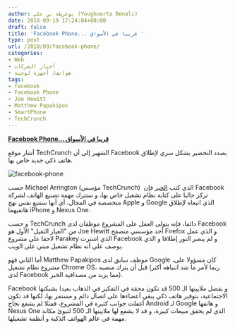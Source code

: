 ```yaml
---
author: يوغرطة بن علي (Youghourta Benali)
date: 2010-09-19 17:24:04+00:00
draft: false
title: 'Facebook Phone... قريبا في الأسواق '
type: post
url: /2010/09/facebook-phone/
categories:
- Web
- أخبار الشركات
- هواتف/ أجهزة لوحية
tags:
- facebook
- Facebook Phone
- Joe Hewitt
- Matthew Papakipos
- SmartPhone
- TechCrunch
---
```


**[Facebook Phone... قريبا في الأسواق](http://www.it-scoop.com/2010/09/facebook-phone/)**


أشار موقع TechCrunch الشهير إلى أن Facebook بصدد التحضير بشكل سري لإطلاق هاتف ذكي جديد خاص بها.


![facebook-phone](http://www.it-scoop.com/wp-content/uploads/2010/09/facebook-phone.jpeg)



حسب Michael Arrington (مؤسس TechCrunch)  الذي كتب [الخبر](http://techcrunch.com/2010/09/19/facebook-is-secretly-building-a-phone/) فإن Facebook تركز حاليا على كتابة نظام تشغيل خاص بها، و ستترك مهمة تصنيع الهاتف لشركة متخصصة في المجال، أي أنها ستتبع نفس نهج Apple و Google الذي اتبعاه لإطلاق هاتفيهما iPhone و Nexus One.

و حسب TechCrunch دائما، فإنه يتولى العمل على المشروع موظفان لدى Facebook من "العيار الثقيل" الأول هو Joe Hewitt أحد مؤسسي متصفح Firefox و الذي عمل لاحقا على مشروع Parakey الذي اشترت Facebook و لم يبصر النور إطلاقا و الذي يوصف على أنه نظام تشغيل مبني على الويب.

أما الثاني فهو Matthew Papakipos موظف سابق لدى Google ،كان مسؤولا على مشروع نظام تشغيل Chrome OS، قبل أن يترك منصبه (ربما لأمر ما شد انتباهه أكثر لدى Facebook مما يزيد من مصداقية الخبر).

Facebook و بفضل ملايينها الـ 500 قد تكون محقة في التفكير في الذهاب بعيدا بشبكتها الاجتماعية، بتوفير هاتف ذكي يبقي أعضاءها على اتصال دائم و مستمر بها، لكنها قد تكون أغفلت جوانب كثيرة في المشروع، فمثلا لم يشفع نجاح Android لـ Google و هاتفها Nexus One الذي لم يحقق مبيعات كبيرة، و قد لا يشفع لها ملايينها الـ 500 لتبوئ مكانة مهمة في عالم الهواتف الذكية و أنظمة تشغيلها.
